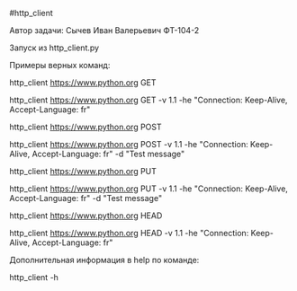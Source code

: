 #http_client

Автор задачи: Сычев Иван Валерьевич ФТ-104-2

Запуск из http_client.py

Примеры верных команд:

http_client https://www.python.org GET

http_client https://www.python.org GET -v 1.1 -he "Connection: Keep-Alive, Accept-Language: fr"

http_client https://www.python.org POST

http_client https://www.python.org POST -v 1.1 -he "Connection: Keep-Alive, Accept-Language: fr" -d "Test message"

http_client https://www.python.org PUT

http_client https://www.python.org PUT -v 1.1 -he "Connection: Keep-Alive, Accept-Language: fr" -d "Test message"

http_client https://www.python.org HEAD

http_client https://www.python.org HEAD -v 1.1 -he "Connection: Keep-Alive, Accept-Language: fr"

Дополнительная информация в help по команде:

http_client -h

